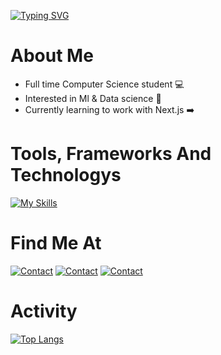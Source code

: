 


[![Typing SVG](https://readme-typing-svg.demolab.com/?lines=Hi+I'm+Ali+Alshehri+👋;Full-Stack+Developer+🧑‍💻;Back-End+Enthusiest+⚡;Welcome+to+my+page!+🤝&size=36&duration=2200&pause=900&color=ffffff)](https://git.io/typing-svg)

# About Me
- Full time Computer Science student 💻
- Interested in Ml & Data science 🤖
- Currently learning to work with Next.js ➡️


# Tools, Frameworks And Technologys
[![My Skills](https://skillicons.dev/icons?i=docker,html,css,cpp,bun,express,git,github,js,jquery,mongodb,mysql,flask,django,nodejs,postman,py,react,bootstrap,postgres,tailwind,heroku,ts,next&perline=5)](https://github.com/AlshehriAli0)

# Find Me At
[![Contact](https://skillicons.dev/icons?i=twitter)](https://x.com/alshehriali0?s=21&t=1Q0F7XipnzTp3MPkW2x8UA)
[![Contact](https://skillicons.dev/icons?i=linkedin)](https://www.linkedin.com/in/ali-alshehri-340b26284)
[![Contact](https://skillicons.dev/icons?i=gmail)](mailto:ali0fawzi@gmail.com)

# Activity 
[![Top Langs](https://github-readme-stats.vercel.app/api/top-langs/?username=AlshehriAli0&theme=transparent&layout=donut&langs_count=10&hide=ejs,css,scss)](https://github.com/AlshehriAli0/github-readme-stats)
